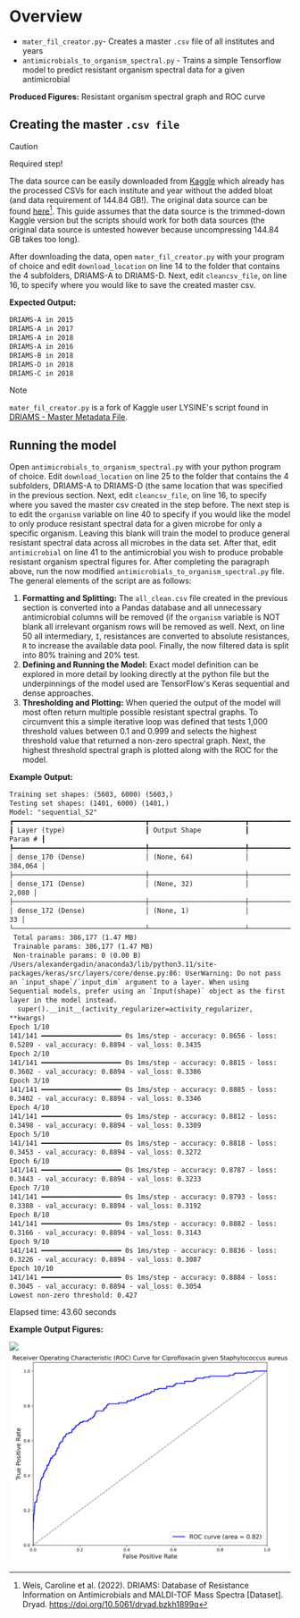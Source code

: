 # Overview
* `mater_fil_creator.py`- Creates a master `.csv` file of all institutes and years
* `antimicrobials_to_organism_spectral.py` - Trains a simple Tensorflow model to predict resistant organism spectral data for a given antimicrobial

**Produced Figures:** Resistant organism spectral graph and ROC curve

## Creating the master `.csv file`
> [!CAUTION]
> Required step!

The data source can be easily downloaded from [Kaggle](https://www.kaggle.com/datasets/drscarlat/driams/data) which already has the processed CSVs for each institute and year without the added bloat (and data requirement of 144.84 GB!). The original data source can be found [here](https://datadryad.org/stash/dataset/doi:10.5061/dryad.bzkh1899q)[^1]. This guide assumes that the data source is the trimmed-down Kaggle version but the scripts should work for both data sources (the original data source is untested however because uncompressing 144.84 GB takes too long).
[^1]: Weis, Caroline et al. (2022). DRIAMS: Database of Resistance Information on Antimicrobials and MALDI-TOF Mass Spectra [Dataset]. Dryad. https://doi.org/10.5061/dryad.bzkh1899q

After downloading the data, open `mater_fil_creator.py` with your program of choice and edit `download_location` on line 14 to the folder that contains the 4 subfolders, DRIAMS-A to DRIAMS-D. Next, edit `cleancsv_file`, on line 16, to specify where you would like to save the created master csv.

**Expected Output:**
```
DRIAMS-A in 2015
DRIAMS-A in 2017
DRIAMS-A in 2018
DRIAMS-A in 2016
DRIAMS-B in 2018
DRIAMS-D in 2018
DRIAMS-C in 2018
```
> [!NOTE]
> `mater_fil_creator.py` is a fork of Kaggle user LYSINE's script found in [DRIAMS - Master Metadata File](https://www.kaggle.com/code/hlysine/driams-master-metadata-file).

## Running the model 
Open `antimicrobials_to_organism_spectral.py` with your python program of choice. Edit `download_location` on line 25 to the folder that contains the 4 subfolders, DRIAMS-A to DRIAMS-D (the same location that was specified in the previous section. Next, edit `cleancsv_file`, on line 16, to specify where you saved the master csv created in the step before.
The next step is to edit the `organism` variable on line 40 to specify if you would like the model to only produce resistant spectral data for a given microbe for only a specific organism. Leaving this blank will train the model to produce general resistant spectral data across all microbes in the data set. After that, edit `antimicrobial` on line 41 to the antimicrobial you wish to produce probable resistant organism spectral figures for.
After completing the paragraph above, run the now modified `antimicrobials_to_organism_spectral.py` file. The general elements of the script are as follows:
1. **Formatting and Splitting:** The `all_clean.csv` file created in the previous section is converted into a Pandas database and all unnecessary antimicrobial columns will be removed (if the `organism` variable is NOT blank all irrelevant organism rows will be removed as well. Next, on line 50 all intermediary, `I`, resistances are converted to absolute resistances, `R` to increase the available data pool. Finally, the now filtered data is split into 80% training and 20% test. 
2. **Defining and Running the Model:** Exact model definition can be explored in more detail by looking directly at the python file but the underpinnings of the model used are TensorFlow's Keras sequential and dense approaches. 
3. **Thresholding and Plotting:** When queried the output of the model will most often return multiple possible resistant spectral graphs. To circumvent this a simple iterative loop was defined that tests 1,000 threshold values between 0.1 and 0.999 and selects the highest threshold value that returned a non-zero spectral graph. Next, the highest threshold spectral graph is plotted along with the ROC for the model.

**Example Output:**
```
Training set shapes: (5603, 6000) (5603,)
Testing set shapes: (1401, 6000) (1401,)
Model: "sequential_52"
┏━━━━━━━━━━━━━━━━━━━━━━━━━━━━━━━━━┳━━━━━━━━━━━━━━━━━━━━━━━━┳━━━━━━━━━━━━━━━┓
┃ Layer (type)                    ┃ Output Shape           ┃       Param # ┃
┡━━━━━━━━━━━━━━━━━━━━━━━━━━━━━━━━━╇━━━━━━━━━━━━━━━━━━━━━━━━╇━━━━━━━━━━━━━━━┩
│ dense_170 (Dense)               │ (None, 64)             │       384,064 │
├─────────────────────────────────┼────────────────────────┼───────────────┤
│ dense_171 (Dense)               │ (None, 32)             │         2,080 │
├─────────────────────────────────┼────────────────────────┼───────────────┤
│ dense_172 (Dense)               │ (None, 1)              │            33 │
└─────────────────────────────────┴────────────────────────┴───────────────┘
 Total params: 386,177 (1.47 MB)
 Trainable params: 386,177 (1.47 MB)
 Non-trainable params: 0 (0.00 B)
/Users/alexandergadin/anaconda3/lib/python3.11/site-packages/keras/src/layers/core/dense.py:86: UserWarning: Do not pass an `input_shape`/`input_dim` argument to a layer. When using Sequential models, prefer using an `Input(shape)` object as the first layer in the model instead.
  super().__init__(activity_regularizer=activity_regularizer, **kwargs)
Epoch 1/10
141/141 ━━━━━━━━━━━━━━━━━━━━ 0s 1ms/step - accuracy: 0.8656 - loss: 0.5289 - val_accuracy: 0.8894 - val_loss: 0.3435
Epoch 2/10
141/141 ━━━━━━━━━━━━━━━━━━━━ 0s 1ms/step - accuracy: 0.8815 - loss: 0.3602 - val_accuracy: 0.8894 - val_loss: 0.3386
Epoch 3/10
141/141 ━━━━━━━━━━━━━━━━━━━━ 0s 1ms/step - accuracy: 0.8885 - loss: 0.3402 - val_accuracy: 0.8894 - val_loss: 0.3346
Epoch 4/10
141/141 ━━━━━━━━━━━━━━━━━━━━ 0s 1ms/step - accuracy: 0.8812 - loss: 0.3498 - val_accuracy: 0.8894 - val_loss: 0.3309
Epoch 5/10
141/141 ━━━━━━━━━━━━━━━━━━━━ 0s 1ms/step - accuracy: 0.8818 - loss: 0.3453 - val_accuracy: 0.8894 - val_loss: 0.3272
Epoch 6/10
141/141 ━━━━━━━━━━━━━━━━━━━━ 0s 1ms/step - accuracy: 0.8787 - loss: 0.3443 - val_accuracy: 0.8894 - val_loss: 0.3233
Epoch 7/10
141/141 ━━━━━━━━━━━━━━━━━━━━ 0s 1ms/step - accuracy: 0.8793 - loss: 0.3388 - val_accuracy: 0.8894 - val_loss: 0.3192
Epoch 8/10
141/141 ━━━━━━━━━━━━━━━━━━━━ 0s 1ms/step - accuracy: 0.8882 - loss: 0.3166 - val_accuracy: 0.8894 - val_loss: 0.3143
Epoch 9/10
141/141 ━━━━━━━━━━━━━━━━━━━━ 0s 1ms/step - accuracy: 0.8836 - loss: 0.3226 - val_accuracy: 0.8894 - val_loss: 0.3087
Epoch 10/10
141/141 ━━━━━━━━━━━━━━━━━━━━ 0s 1ms/step - accuracy: 0.8884 - loss: 0.3045 - val_accuracy: 0.8894 - val_loss: 0.3054
Lowest non-zero threshold: 0.427
```
Elapsed time: 43.60 seconds

**Example Output Figures:**

![](https://github.com/agadin/BME_Fondations_Final_Project/blob/main/images/Spectrum_Resistant_to_Ciprofloxacin.png)
![](https://github.com/agadin/DRIAMS_Antimicrobial_to_Resistant_Spectral/blob/main/images/Example_ROC_Curve.png)
